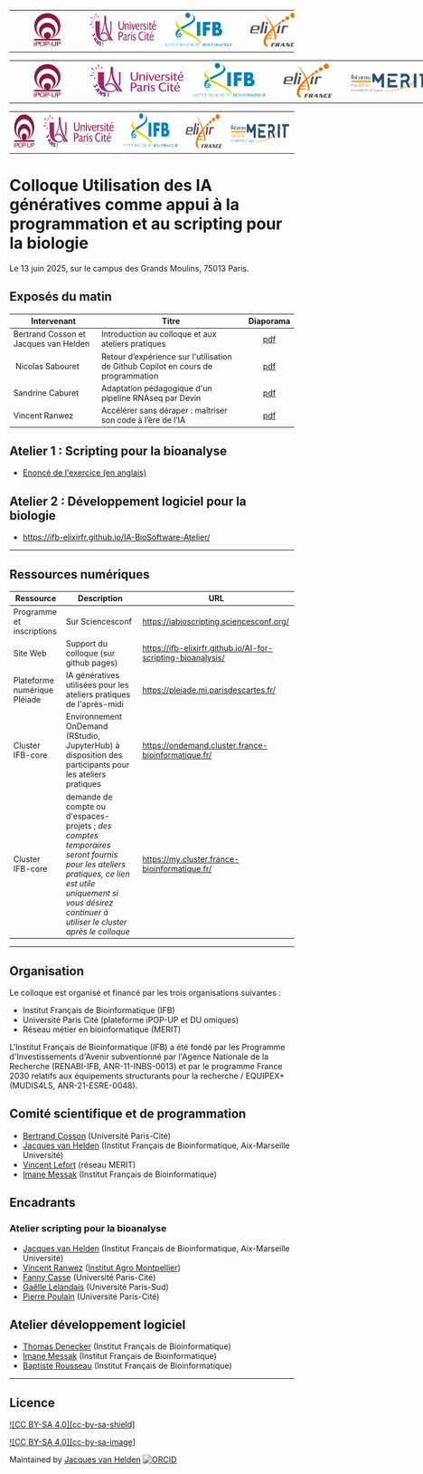 <table style="width: 100%; table-layout: fixed; border: none;" cellpadding="10" align="center">
  <tr>
    <td align="center" style="min-width: 120px;">
      <img src="images/iPOP-up_logo.png" alt="iPOP-up" style="height: 60px; width: auto;">
    </td>
    <td align="center" style="min-width: 120px;">
      <img src="images/U-Paris-Cite-logo.png" alt="Université Paris-Cité" style="height: 60px; width: auto;">
    </td>
    <td align="center" style="min-width: 120px;">
      <img src="images/IFB-logo.png" alt="IFB" style="height: 65px; width: auto;">
    </td>
    <td align="center" style="min-width: 120px;">
      <img src="images/ELIXIR-France_logo.png" alt="ELIXIR-FR" style="height: 60px; width: auto;">
    </td>
    <td align="center" style="min-width: 120px;">
      <img src="images/MERIT-logo.png" alt="MERIT" style="height: 50px; width: auto;">
    </td>
  </tr>
</table>

<table style="width: 800px; border: none;" cellpadding="10" align="center">
  <tr>
    <td align="center" style="min-width: 120px;">
      <img src="images/iPOP-up_logo.png" alt="iPOP-up" style="height: 60px; width: auto;">
    </td>
    <td align="center" style="min-width: 120px;">
      <img src="images/U-Paris-Cite-logo.png" alt="Université Paris-Cité" style="height: 60px; width: auto;">
    </td>
    <td align="center" style="min-width: 120px;">
      <img src="images/IFB-logo.png" alt="IFB" style="height: 65px; width: auto;">
    </td>
    <td align="center" style="min-width: 120px;">
      <img src="images/ELIXIR-France_logo.png" alt="ELIXIR-FR" style="height: 60px; width: auto;">
    </td>
    <td align="center" style="min-width: 120px;">
      <img src="images/MERIT-logo.png" alt="MERIT" style="height: 50px; width: auto;">
    </td>
  </tr>
</table>

<table style="width: 800; border: none;" cellpadding="10" align="center">
  <tr>
    <td align="center">
      <img src="images/iPOP-up_logo.png" alt="iPOP-up" style="height: 60px; width: auto;">
    </td>
    <td align="center">
      <img src="images/U-Paris-Cite-logo.png" alt="Université Paris-Cité" style="height: 60px; width: auto;">
    </td>
    <td align="center">
      <img src="images/IFB-logo.png" alt="IFB" style="height: 65px; width: auto;">
    </td>
    <td align="center">
      <img src="images/ELIXIR-France_logo.png" alt="ELIXIR-FR" style="height: 60px; width: auto;">
    </td>
    <td align="center">
      <img src="images/MERIT-logo.png" alt="MERIT" style="height: 50px; width: auto;">
    </td>
  </tr>
</table>

# Colloque Utilisation des IA génératives comme appui à la programmation et au scripting pour la biologie

Le 13 juin 2025, sur le campus des Grands Moulins, 75013 Paris.

## Exposés du matin

| Intervenant | Titre | Diaporama |
|----------|------------------------------------|:----:|
| Bertrand Cosson et Jacques van Helden | Introduction au colloque et aux ateliers pratiques | [pdf](slides/1-1_intro_colloque-IA_2025-06-13.pdf) |
| Nicolas Sabouret | Retour d’expérience sur l'utilisation de Github Copilot en cours de programmation | [pdf](slides/1-5_Nicolas-Sabouret_copilot-paris-cite_2025-06-13.pdf) |
| Sandrine Caburet | Adaptation pédagogique d'un pipeline RNAseq par Devin | [pdf](slides/2-1_Sandrine-Caburet-Devin_2025-06-13.pdf) |
| Vincent Ranwez | Accélérer sans déraper : maîtriser son code à l’ère de l’IA | [pdf](slides/2-3_Vincent-Ranwez_IA-bioscripting_2025-06-13.pdf) |

## Atelier 1 : Scripting pour la bioanalyse

- [Enoncé de l'exercice (en anglais)](exercise)

## Atelier 2 : Développement logiciel pour la biologie

- <https://ifb-elixirfr.github.io/IA-BioSoftware-Atelier/>

----

## Ressources numériques

| Ressource | Description | URL |
|-----------|----------------------------------------------|-------------------------------|
| Programme et inscriptions | Sur Sciencesconf |	https://iabioscripting.sciencesconf.org/ |
| Site Web | Support du colloque (sur github pages) | <https://ifb-elixirfr.github.io/AI-for-scripting-bioanalysis/> |
| Plateforme numérique Pléiade | IA génératives utilisées pour les ateliers pratiques de l'après-midi | <https://pleiade.mi.parisdescartes.fr/> |
| Cluster IFB-core | Environnement OnDemand (RStudio, JupyterHub) à disposition des participants pour les ateliers pratiques | <https://ondemand.cluster.france-bioinformatique.fr/> |
| Cluster IFB-core | demande de compte ou d'espaces-projets ; *des comptes temporaires seront fournis pour les ateliers pratiques, ce lien est utile uniquement si vous désirez continuer à utiliser le cluster après le colloque*	| <https://my.cluster.france-bioinformatique.fr/> |


----

## Organisation

Le colloque est organisé et financé par les trois organisations suivantes :

- Institut Français de Bioinformatique (IFB)
- Université Paris Cité (plateforme iPOP-UP et DU omiques)
- Réseau métier en bioinformatique (MERIT)

L'Institut Français de Bioinformatique (IFB) a été fondé par les Programme d'Investissements d'Avenir subventionné par l'Agence Nationale de la Recherche (RENABI-IFB, ANR-11-INBS-0013) et par le programme France 2030 relatifs aux équipements structurants pour la recherche / EQUIPEX+ (MUDIS4LS, ANR-21-ESRE-0048).

## Comité scientifique et de programmation

- [Bertrand Cosson](https://orcid.org/0000-0003-3401-7137) (Université Paris-Cité)
- [Jacques van Helden](https://orcid.org/0000-0002-8799-8584) (Institut Français de Bioinformatique, Aix-Marseille Université) 
- [Vincent Lefort](https://orcid.org/0000-0003-2864-4783) (réseau MERIT)
- [Imane Messak](https://orcid.org/0000-0002-1654-6652) (Institut Français de Bioinformatique)

## Encadrants

### Atelier scripting pour la bioanalyse

- [Jacques van Helden](https://orcid.org/0000-0002-8799-8584) (Institut Français de Bioinformatique, Aix-Marseille Université) 
- [Vincent Ranwez](https://orcid.org/0000-0002-9308-7541) ([Institut Agro Montpellier](https://www.institut-agro-montpellier.fr/))
- [Fanny Casse](https://orcid.org/0000-0002-1196-2243) (Université Paris-Cité)
- [Gaëlle Lelandais](https://orcid.org/0000-0002-2842-6172) (Université Paris-Sud)
- [Pierre Poulain](https://orcid.org/0000-0003-4177-3619) (Université Paris-Cité)

## Atelier développement logiciel
- [Thomas Denecker](https://orcid.org/0000-0003-1421-7641) (Institut Français de Bioinformatique)
- [Imane Messak](https://orcid.org/0000-0002-1654-6652) (Institut Français de Bioinformatique)
- [Baptiste Rousseau](https://orcid.org/0009-0002-1723-2732) (Institut Français de Bioinformatique)

----


## Licence

[![CC BY-SA 4.0][cc-by-sa-shield]][cc-by-sa]

[![CC BY-SA 4.0][cc-by-sa-image]][cc-by-sa]

[cc-by-sa]: http://creativecommons.org/licenses/by-sa/4.0/


Maintained by [Jacques van Helden](https://orcid.org/0000-0002-4516-6509) [![ORCID](https://img.shields.io/badge/ORCID-0000--0002--4516--6509-a6ce39?logo=orcid&style=flat-square)](https://orcid.org/0000-0002-4516-6509)


